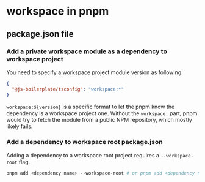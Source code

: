 # workspace in pnpm

## package.json file

### Add a private workspace module as a dependency to workspace project

You need to specify a workspace project module version as following:

```json
{
  "@js-boilerplate/tsconfig": "workspace:*"
}
```

`workspace:${version}` is a specific format to let the pnpm know the dependency is a workspace project one. Without the `workspace:` part, pnpm would try to fetch the module from a public NPM repository, which mostly likely fails.

### Add a dependency to workspace root package.json

Adding a dependency to a workspace root project requires a `--workspace-root` flag.

```bash
pnpm add <dependency name> --workspace-root # or pnpm add <dependency name> -w
```
